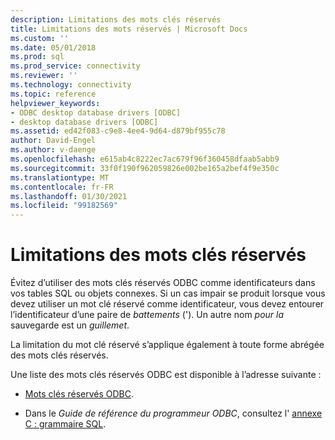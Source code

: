 ```yaml
---
description: Limitations des mots clés réservés
title: Limitations des mots réservés | Microsoft Docs
ms.custom: ''
ms.date: 05/01/2018
ms.prod: sql
ms.prod_service: connectivity
ms.reviewer: ''
ms.technology: connectivity
ms.topic: reference
helpviewer_keywords:
- ODBC desktop database drivers [ODBC]
- desktop database drivers [ODBC]
ms.assetid: ed42f083-c9e8-4ee4-9d64-d879bf955c78
author: David-Engel
ms.author: v-daenge
ms.openlocfilehash: e615ab4c8222ec7ac679f96f360458dfaab5abb9
ms.sourcegitcommit: 33f0f190f962059826e002be165a2bef4f9e350c
ms.translationtype: MT
ms.contentlocale: fr-FR
ms.lasthandoff: 01/30/2021
ms.locfileid: "99182569"
---
```

# <a name="reserved-keyword-limitations"></a>Limitations des mots clés réservés

Évitez d’utiliser des mots clés réservés ODBC comme identificateurs dans vos tables SQL ou objets connexes. Si un cas impair se produit lorsque vous devez utiliser un mot clé réservé comme identificateur, vous devez entourer l’identificateur d’une paire de *battements* ('). Un autre nom *pour la* sauvegarde est un *guillemet*.

La limitation du mot clé réservé s’applique également à toute forme abrégée des mots clés réservés.

Une liste des mots clés réservés ODBC est disponible à l’adresse suivante :

- [Mots clés réservés ODBC](../reference/appendixes/reserved-keywords.md).

- Dans le *Guide de référence du programmeur ODBC*, consultez l' [annexe C : grammaire SQL](../reference/appendixes/appendix-c-sql-grammar.md).
